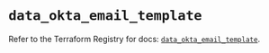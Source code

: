 # `data_okta_email_template`

Refer to the Terraform Registry for docs: [`data_okta_email_template`](https://registry.terraform.io/providers/okta/okta/4.17.0/docs/data-sources/email_template).
